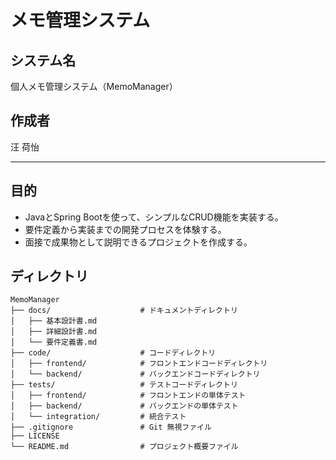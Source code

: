 # メモ管理システム 

## システム名  
個人メモ管理システム（MemoManager）

## 作成者  

汪 荷怡

---

## 目的
- JavaとSpring Bootを使って、シンプルなCRUD機能を実装する。
- 要件定義から実装までの開発プロセスを体験する。
- 面接で成果物として説明できるプロジェクトを作成する。

## ディレクトリ

```
MemoManager
├── docs/                    # ドキュメントディレクトリ
│   ├── 基本設計書.md
│   ├── 詳細設計書.md 
│   └── 要件定義書.md         
├── code/                    # コードディレクトリ
│   ├── frontend/            # フロントエンドコードディレクトリ
│   └── backend/             # バックエンドコードディレクトリ
├── tests/                   # テストコードディレクトリ
│   ├── frontend/            # フロントエンドの単体テスト
│   ├── backend/             # バックエンドの単体テスト
│   └── integration/         # 統合テスト
├── .gitignore               # Git 無視ファイル
├── LICENSE                  
└── README.md                # プロジェクト概要ファイル
```


